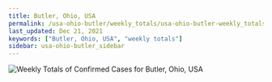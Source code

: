 ```yaml
---
title: Butler, Ohio, USA
permalink: /usa-ohio-butler/weekly_totals/usa-ohio-butler-weekly_totals.html
last_updated: Dec 21, 2021
keywords: ["Butler, Ohio, USA", "weekly totals"]
sidebar: usa-ohio-butler_sidebar
---
```


![Weekly Totals of Confirmed Cases for Butler, Ohio, USA](/covid_tracker/images/graphs/usa-ohio-butler-weekly_totals_graph.png)
